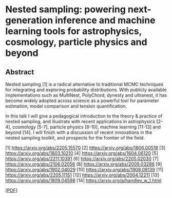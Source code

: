 # Nested sampling: powering next-generation inference and machine learning tools for astrophysics, cosmology, particle physics and beyond


## Abstract

Nested sampling [1] is a radical alternative to traditional MCMC techniques for integrating and exploring probability distributions. With publicly available implementations such as MultiNest, PolyChord, dynesty and ultranest, it has become widely adopted across science as a powerful tool for parameter estimation, model comparison and tension quantification.

In this talk I will give a pedagogical introduction to the theory & practice of nested sampling, and illustrate with recent applications in astrophysics [2-4], cosmology [5-7], particle physics [8-10], machine learning [11-13] and beyond [14]. I will finish with a discussion of recent innovations in the nested sampling toolkit, and prospects for the frontier of the field.

[1]  https://arxiv.org/abs/2205.15570
[2]  https://arxiv.org/abs/1806.00518
[3]  https://arxiv.org/abs/1803.10210
[4]  https://arxiv.org/abs/1604.06120
[5]  https://arxiv.org/abs/2211.10391
[6]  https://arxiv.org/abs/2205.02030
[7]  https://arxiv.org/abs/2106.02056
[8]  https://arxiv.org/abs/2009.03286
[9]  https://arxiv.org/abs/1902.04029
[10] https://arxiv.org/abs/1908.09139
[11] https://arxiv.org/abs/2205.11151
[12] https://arxiv.org/abs/2004.12211
[13] https://arxiv.org/abs/1809.04598
[14] https://arxiv.org/a/handley_w_1.html


 
[[PDF](https://github.com/williamjameshandley/talks/raw/ucl_2023/will_handley_ucl_2023.pdf)] 
